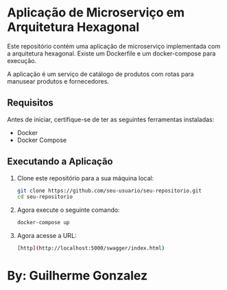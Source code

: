 # Aplicação de Microserviço em Arquitetura Hexagonal

Este repositório contém uma aplicação de microserviço implementada com a arquitetura hexagonal. Existe um Dockerfile e um docker-compose para execução.

A aplicação é um serviço de catálogo de produtos com rotas para manusear produtos e fornecedores.

## Requisitos

Antes de iniciar, certifique-se de ter as seguintes ferramentas instaladas:

- Docker
- Docker Compose

## Executando a Aplicação

1. Clone este repositório para a sua máquina local:

   ```bash
   git clone https://github.com/seu-usuario/seu-repositorio.git
   cd seu-repositorio

2. Agora execute o seguinte comando:
    
    ```bash
    docker-compose up

 3. Agora acesse a URL:
    
    ```bash
    [http](http://localhost:5000/swagger/index.html)


# By: Guilherme Gonzalez
